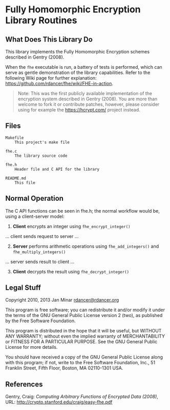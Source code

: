 # Fully Homomorphic Encryption Library Routines


## What Does This Library Do

This library implements the Fully Homomorphic Encryption schemes described in
Gentry (2008).

When the `fhe` executable is run, a battery of tests is performed, which can
serve as gentle demonstration of the library capabilities.  Refer to the
following Wiki page for further explanation:
<https://github.com/rdancer/fhe/wiki/FHE-in-action>.

> Note: This was the first publicly available implementation of the
> encryption system described in Gentry (2008).  You are more than welcome to
> fork it or contribute patches, however, please consider using for example
> the <https://hcrypt.com/> project instead.


## Files

    Makefile
        This project's make file
    
    fhe.c
        The library source code
    
    fhe.h
        Header file and C API for the library
    
    README.md
        This file


## Normal Operation

The C API functions can be seen in fhe.h; the normal workflow would be, using a
client-server model:

1. **Client** encrypts an integer using `fhe_encrypt_integer()`

  ... client sends request to server  ...

2. **Server** performs arithmetic operations using `fhe_add_integers()` and
   `fhe_multiply_integers()`

  ... server sends result to client ...

3. **Client** decrypts the result using `fhe_decrypt_integer()`


## Legal Stuff

Copyright 2010, 2013 Jan Minar <rdancer@rdancer.org>

This program is free software; you can redistribute it and/or modify
it under the terms of the GNU General Public License version 2 (two),
as published by the Free Software Foundation.

This program is distributed in the hope that it will be useful,
but WITHOUT ANY WARRANTY; without even the implied warranty of
MERCHANTABILITY or FITNESS FOR A PARTICULAR PURPOSE.  See the
GNU General Public License for more details.

You should have received a copy of the GNU General Public License along
with this program; if not, write to the Free Software Foundation, Inc.,
51 Franklin Street, Fifth Floor, Boston, MA 02110-1301 USA.



## References

Gentry, Craig: *Computing Arbitrary Functions of Encrypted Data (2008)*, URL:
<http://crypto.stanford.edu/craig/easy-fhe.pdf>
